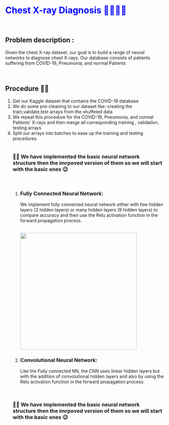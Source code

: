 <h1 style="color:blue">Chest X-ray Diagnosis 💊😷👨‍⚕️ </h1><br>
<h2>Problem description : </h2>
<p>Given the chest X-ray dataset, our goal is to build a range of neural networks to diagnose chest
X-rays. Our database consists of patients suffering from COVID-19, Pneumonia, and normal Patients</p><br>
<h2>Procedure 🤔💡</h2>
<ol>
  <li>Get our Kaggle dataset that contains the COVID-19 database </li> 
  <li> We do some pre-cleaning to our dataset like: creating the train,validate,test arrays from the shuffeled data </li>
  <li> We repeat this procedure for the COVID-19, Pneumonia, and normal Patients' X-rays and then merge all corresponding training , validation, testing arrays</li>
  <li> Split our arrays into batches to ease up the training and testing procedures</li><br>
  
  <h3>🎇🎇 We have implemented the basic neural network structure then the imrpoved version of them so we will start with the basic ones 😉</h3><br>
  <ol>
  <li><h3> Fully Connected Neural Network:</h3>
  <p> We implement fully connected neural network either with few hidden layers (3 hidden layers) or many hidden layers (9 hidden layers) to compare accuracy and then use the Relu activation function in the forward propagation process.</p><br>
  <img src="https://cdn.discordapp.com/attachments/598537237738815488/824990567099793408/unknown.png" width="370"/><br></li>
  
  
  
  <li><h3> Convolutional Neural Network:</h3>
  <p> Like the Fully connected NN, the CNN uses linear hidden layers but with the addition of convolutional hidden layers and also by using the Relu activation function in the forward propagation process.</p><br></li></ol>
  
  <h3>🎇🎇 We have implemented the basic neural network structure then the imrpoved version of them so we will start with the basic ones 😉</h3><br>
</ol>
